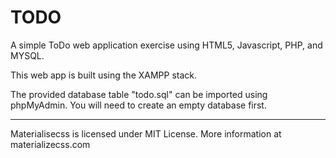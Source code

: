 # TODO
A simple ToDo web application exercise using HTML5, Javascript, PHP, and MYSQL.

This web app is built using the XAMPP stack.

The provided database table "todo.sql" can be imported using phpMyAdmin. You will need to create an empty database first.

---
Materialisecss is licensed under MIT License. More information at materializecss.com
